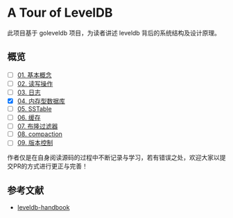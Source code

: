 # A Tour of LevelDB

此项目基于 goleveldb 项目，为读者讲述 leveldb 背后的系统结构及设计原理。

## 概览
- [ ] [01. 基本概念](./01-basic-concepts/README.md)
- [ ] [02. 读写操作](./02-read-write/README.md)
- [ ] [03. 日志](./03-journal/README.md)
- [x] [04. 内存型数据库](./04-memory-db/README.md)
- [ ] [05. SSTable](./05-sstable/README.md)
- [ ] [06. 缓存](./06-cache/README.md)
- [ ] [07. 布隆过滤器](./07-bloom-filter/README.md)
- [ ] [08. compaction](./08-compaction/README.md)
- [ ] [09. 版本控制](./09-version-control/README.md)

作者仅是在自身阅读源码的过程中不断记录与学习，若有错误之处，欢迎大家以提交PR的方式进行更正与完善！

## 参考文献
- [leveldb-handbook](https://github.com/rjl493456442/leveldb-handbook)
